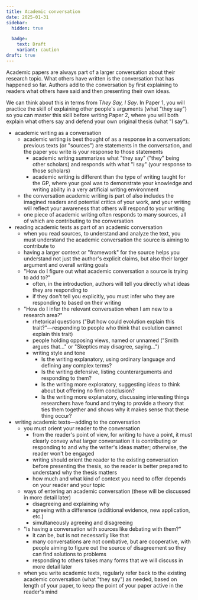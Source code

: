```yaml
---
title: Academic conversation
date: 2025-01-31
sidebar:
  hidden: true

  badge:
    text: Draft
    variant: caution
draft: true
---
```


Academic papers are always part of a larger conversation about their research topic. What others have written is the conversation that has happened so far. Authors add to the conversation by first explaining to readers what others have said and then presenting their own ideas.

We can think about this in terms from _They Say, I Say_. In Paper 1, you will practice the skill of explaining other people's arguments (what "they say") so you can master this skill before writing Paper 2, where you will both explain what others say and defend your own original thesis (what "I say").

- academic writing as a conversation
	- academic writing is best thought of as a response in a conversation: previous texts (or "sources") are statements in the conversation, and the paper you write is your response to those statements
		- academic writing summarizes what "they say" ("they" being other scholars) and responds with what "I say" (your response to those scholars)
		- academic writing is different than the type of writing taught for the GP, where your goal was to demonstrate your knowledge and writing ability in a very artificial writing environment
	- the conversation academic writing is part of also includes the imagined readers and potential critics of your work, and your writing will reflect your awareness that others will respond to your writing
	- one piece of academic writing often responds to many sources, all of which are contributing to the conversation
- reading academic texts as part of an academic conversation
	- when you read sources, to understand and analyze the text, you must understand the academic conversation the source is aiming to contribute to
	- having a larger context or "framework" for the source helps you understand not just the author's explicit claims, but also their larger argument and overall writing goals
	- "How do I figure out what academic conversation a source is trying to add to?"
		- often, in the introduction, authors will tell you directly what ideas they are responding to
		- if they don't tell you explicitly, you must infer who they are responding to based on their writing
	- "How do I infer the relevant conversation when I am new to a research area?"
		- rhetorical questions ("But how could evolution explain this trait?"—responding to people who think that evolution cannot explain this trait)
		- people holding opposing views, named or unnamed ("Smith argues that..." or "Skeptics may disagree, saying...")
		- writing style and tone
			- Is the writing explanatory, using ordinary language and defining any complex terms?
			- Is the writing defensive, listing counterarguments and responding to them?
			- Is the writing more exploratory, suggesting ideas to think about but offering no firm conclusion?
			- Is the writing more explanatory, discussing interesting things researchers have found and trying to provide a theory that ties them together and shows why it makes sense that these thing occur?
- writing academic texts—adding to the conversation
	- you must orient your reader to the conversation
		- from the reader's point of view, for writing to have a point, it must clearly convey what larger conversation it is contributing or responding to and why the writer's ideas matter; otherwise, the reader won't be engaged
		- writing should orient the reader to the existing conversation before presenting the thesis, so the reader is better prepared to understand why the thesis matters
		- how much and what kind of context you need to offer depends on your reader and your topic
	- ways of entering an academic conversation (these will be discussed in more detail later)
		- disagreeing and explaining why
		- agreeing with a difference (additional evidence, new application, etc.)
		- simultaneously agreeing and disagreeing
	- "Is having a conversation with sources like debating with them?"
		- it can be, but is not necessarily like that
		- many conversations are not combative, but are cooperative, with people aiming to figure out the source of disagreement so they can find solutions to problems
		- responding to others takes many forms that we will discuss in more detail later
	- when you write academic texts, regularly refer back to the existing academic conversation (what "they say") as needed, based on length of your paper, to keep the point of your paper active in the reader's mind
